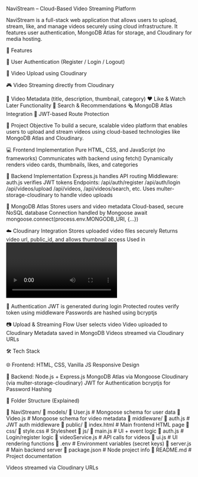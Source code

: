  NaviStream – Cloud-Based Video Streaming Platform

NaviStream is a full-stack web application that allows users to upload, stream, like, and manage videos securely using cloud infrastructure. It features user authentication, MongoDB Atlas for storage, and Cloudinary for media hosting.

🚀 Features

🔐 User Authentication (Register / Login / Logout)

📄 Video Upload using Cloudinary

🎮 Video Streaming directly from Cloudinary

💬 Video Metadata (title, description, thumbnail, category)
❤️ Like & Watch Later Functionality
🔎 Search & Recommendations
🗞️ MongoDB Atlas Integration
📁 JWT-based Route Protection


🌟 Project Objective
To build a secure, scalable video platform that enables users to upload and stream videos using cloud-based technologies like MongoDB Atlas and Cloudinary.

💻 Frontend Implementation
Pure HTML, CSS, and JavaScript (no frameworks)
Communicates with backend using fetch()
Dynamically renders video cards, thumbnails, likes, and categories


🚜 Backend Implementation
Express.js handles API routing
Middleware: auth.js verifies JWT tokens
Endpoints:
/api/auth/register
/api/auth/login
/api/videos/upload
/api/videos, /api/videos/search, etc.
Uses multer-storage-cloudinary to handle video uploads


📂 MongoDB Atlas
Stores users and video metadata
Cloud-based, secure NoSQL database
Connection handled by Mongoose
await mongoose.connect(process.env.MONGODB_URI, {...})


☁️ Cloudinary Integration
Stores uploaded video files securely
Returns video url, public_id, and allows thumbnail access
Used in <video> tags on the frontend


🔐 Authentication
JWT is generated during login
Protected routes verify token using middleware
Passwords are hashed using bcryptjs


📷 Upload & Streaming Flow
User selects video
Video uploaded to Cloudinary
Metadata saved in MongoDB
Videos streamed via Cloudinary URLs


🛠️ Tech Stack

🌐 Frontend:
HTML, CSS, Vanilla JS
Responsive Design


🔧 Backend:
Node.js + Express.js
MongoDB Atlas via Mongoose
Cloudinary (via multer-storage-cloudinary)
JWT for Authentication
bcryptjs for Password Hashing


📁 Folder Structure (Explained)

📆 NaviStream/
🔹 models/
🔹   User.js               # Mongoose schema for user data
🔹   Video.js              # Mongoose schema for video metadata
🔹 middleware/
🔹   auth.js               # JWT auth middleware
🔹 public/
🔹   index.html            # Main frontend HTML page
🔹   css/
🔹     style.css           # Stylesheet
🔹   js/
🔹     main.js             # UI + event logic
🔹     auth.js             # Login/register logic
🔹     videoService.js     # API calls for videos
🔹     ui.js               # UI rendering functions
🔹 .env                   # Environment variables (secret keys)
🔹 server.js              # Main backend server
🔹 package.json           # Node project info
🔹 README.md              # Project documentation

Videos streamed via Cloudinary URLs
